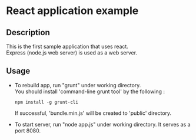 # React application example

## Description
This is the first sample application that uses react.   
Express (node.js web server) is used as a web server.

## Usage
- To rebuild app, run "grunt" under working directory.  
  You should install 'command-line grunt tool' by the following :  
  
  ```
  npm install -g grunt-cli  
  ```
  
  If successful, 'bundle.min.js' will be created to 'public' directory.
- To start server, run "node app.js" under working directory. It serves as a port 8080. 
